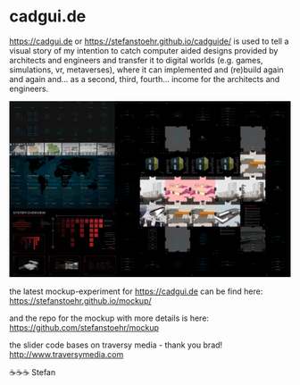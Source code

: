 # cadgui.de

https://cadgui.de or https://stefanstoehr.github.io/cadguide/ is used to tell a visual story of my intention to catch computer aided designs provided by architects and engineers and transfer it to digital worlds (e.g. games, simulations, vr, metaverses), where it can implemented and (re)build again and again and... as a second, third, fourth... income for the architects and engineers.

![UX-Study](https://raw.githubusercontent.com/stefanstoehr/cadguide/main/img/14.png)

the latest mockup-experiment for https://cadgui.de can be find here: https://stefanstoehr.github.io/mockup/

and the repo for the mockup with more details is here: https://github.com/stefanstoehr/mockup

the slider code bases on traversy media - thank you brad!
http://www.traversymedia.com

:coffee::coffee::coffee: Stefan

